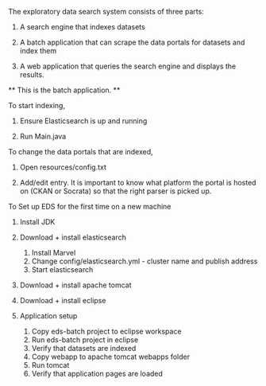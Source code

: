 The exploratory data search system consists of three parts:

1. A search engine that indexes datasets

2. A batch application that can scrape the data portals for datasets and index them

3. A web application that queries the search engine and displays the results.

** This is the batch application. **



To start indexing, 

1. Ensure Elasticsearch is up and running

2. Run Main.java


To change the data portals that are indexed,

1. Open resources/config.txt

2. Add/edit entry. It is important to know what platform the portal is hosted on (CKAN or Socrata) so that the right parser is picked up.
 


To Set up EDS for the first time on a new machine

1. Install JDK

2. Download + install elasticsearch
	1. Install Marvel
	2. Change config/elasticsearch.yml - cluster name and publish address
	3. Start elasticsearch

3. Download + install apache tomcat

4. Download + install eclipse

5. Application setup
	1. Copy eds-batch project to eclipse workspace
	2. Run eds-batch project in eclipse
	3. Verify that datasets are indexed
	4. Copy webapp to apache tomcat webapps folder
	5. Run tomcat
	6. Verify that application pages are loaded
